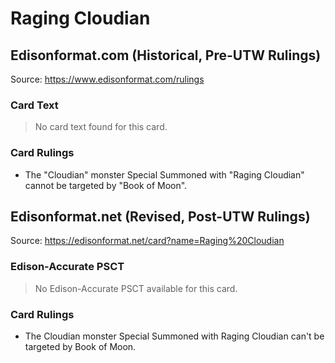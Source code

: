 # Raging Cloudian

## Edisonformat.com (Historical, Pre-UTW Rulings)

Source: https://www.edisonformat.com/rulings

### Card Text

> No card text found for this card.

### Card Rulings

*   The "Cloudian" monster Special Summoned with "Raging Cloudian" cannot be targeted by "Book of Moon".

## Edisonformat.net (Revised, Post-UTW Rulings)

Source: https://edisonformat.net/card?name=Raging%20Cloudian

### Edison-Accurate PSCT

> No Edison-Accurate PSCT available for this card.

### Card Rulings

*   The Cloudian monster Special Summoned with Raging Cloudian can't be targeted by Book of Moon.
            
